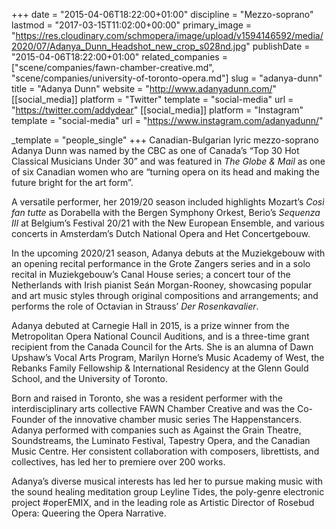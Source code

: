 +++
date = "2015-04-06T18:22:00+01:00"
discipline = "Mezzo-soprano"
lastmod = "2017-03-15T11:02:00+00:00"
primary_image = "https://res.cloudinary.com/schmopera/image/upload/v1594146592/media/2020/07/Adanya_Dunn_Headshot_new_crop_s028nd.jpg"
publishDate = "2015-04-06T18:22:00+01:00"
related_companies = ["scene/companies/fawn-chamber-creative.md", "scene/companies/university-of-toronto-opera.md"]
slug = "adanya-dunn"
title = "Adanya Dunn"
website = "http://www.adanyadunn.com/"
[[social_media]]
platform = "Twitter"
template = "social-media"
url = "https://twitter.com/addydear"
[[social_media]]
platform = "Instagram"
template = "social-media"
url = "https://www.instagram.com/adanyadunn/"

_template = "people_single"
+++
Canadian-Bulgarian lyric mezzo-soprano Adanya Dunn was named by the CBC as one of Canada’s “Top 30 Hot Classical Musicians Under 30” and was featured in _The Globe & Mail_ as one of six Canadian women who are “turning opera on its head and making the future bright for the art form”.

A versatile performer, her 2019/20 season included highlights Mozart’s _Così fan tutte_ as Dorabella with the Bergen Symphony Orkest, Berio’s _Sequenza III_ at Belgium’s Festival 20/21 with the New European Ensemble, and various concerts in Amsterdam’s Dutch National Opera and Het Concertgebouw.

In the upcoming 2020/21 season, Adanya debuts at the Muziekgebouw with an opening recital performance in the Grote Zangers series and in a solo recital in Muziekgebouw’s Canal House series; a concert tour of the Netherlands with Irish pianist Seán Morgan-Rooney, showcasing popular and art music styles through original compositions and arrangements; and performs the role of Octavian in Strauss’ _Der Rosenkavalier_.

Adanya debuted at Carnegie Hall in 2015, is a prize winner from the Metropolitan Opera National Council Auditions, and is a three-time grant recipient from the Canada Council for the Arts. She is an alumna of Dawn Upshaw’s Vocal Arts Program, Marilyn Horne’s Music Academy of West, the Rebanks Family Fellowship & International Residency at the Glenn Gould School, and the University of Toronto.

Born and raised in Toronto, she was a resident performer with the interdisciplinary arts collective FAWN Chamber Creative and was the Co-Founder of the innovative chamber music series The Happenstancers. Adanya performed with companies such as Against the Grain Theatre, Soundstreams, the Luminato Festival, Tapestry Opera, and the Canadian Music Centre. Her consistent collaboration with composers, librettists, and collectives, has led her to premiere over 200 works.

Adanya’s diverse musical interests has led her to pursue making music with the sound healing meditation group Leyline Tides, the poly-genre electronic project #operEMIX, and in the leading role as Artistic Director of Rosebud Opera: Queering the Opera Narrative.